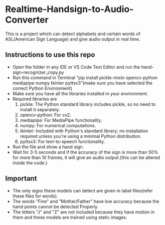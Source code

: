 # Realtime-Handsign-to-Audio-Converter
This is a project which can detect alphabets and certain words of ASL(American Sign Language) and give audio output in real time.

## Instructions to use this repo
* Open the folder in any IDE or VS Code Text Editor and run the hand-sign-recognizer_copy.py
* Run this command in Terminal "pip install pickle-mixin opencv-python mediapipe numpy tkinter pyttsx3"(make sure you have selected the correct Python Environment)
* Make sure you have all the libraries installed in your environment.
* Required libraries are
  1. pickle: The Python standard library includes pickle, so no need to install it separately.
  2. opencv-python: For cv2.
  3. mediapipe: For MediaPipe functionality.
  4. numpy: For numerical computations.
  5. tkinter: Included with Python's standard library; no installation required unless you're using a minimal Python distribution.
  6. pyttsx3: For text-to-speech functionality.
* Run the file and show a hand sign.
* Wait for 3-5 seconds and if the accuracy of the sign is more than 50% for more than 10 frames, it will give an audio output.(this can be altered inside the code.) 



## Important 
* The only signs these models can detect are given in label files(refer these files for words).
* The words "Fine" and "Mother/Father" have low accuracy because the hand points cannot be detected Properly.
* The letters "J" and "Z" are not included because they have motion in them and these models are trained using static images.
